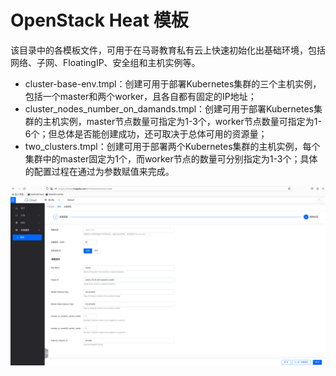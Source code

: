 # OpenStack Heat 模板

该目录中的各模板文件，可用于在马哥教育私有云上快速初始化出基础环境，包括网络、子网、FloatingIP、安全组和主机实例等。
- cluster-base-env.tmpl：创建可用于部署Kubernetes集群的三个主机实例，包括一个master和两个worker，且各自都有固定的IP地址；
- cluster_nodes_number_on_damands.tmpl：创建可用于部署Kubernetes集群的主机实例，master节点数量可指定为1-3个，worker节点数量可指定为1-6个；但总体是否能创建成功，还可取决于总体可用的资源量；
- two_clusters.tmpl：创建可用于部署两个Kubernetes集群的主机实例，每个集群中的master固定为1个，而worker节点的数量可分别指定为1-3个；具体的配置过程在通过为参数赋值来完成。

![two_clusters](./images/two_clusters.png)

